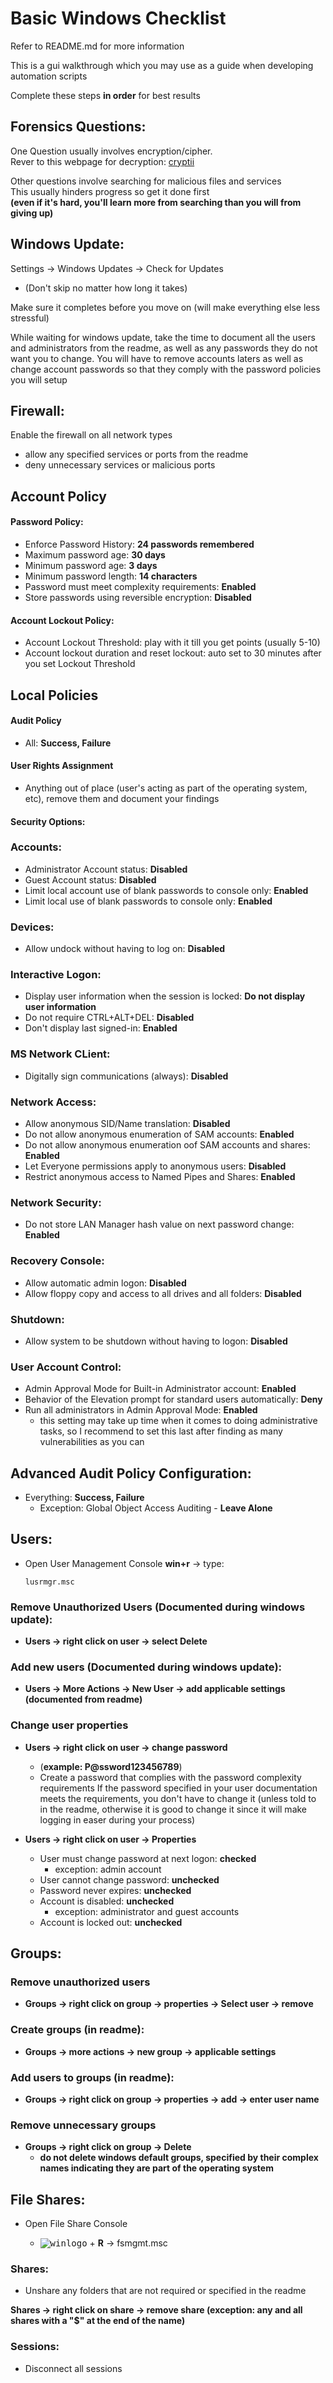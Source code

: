 [winlogo]:./Images/windows.png


# Basic Windows Checklist

Refer to README.md for more information

This is a gui walkthrough which you may use as a guide when developing automation scripts

Complete these steps **in order** for best results

## Forensics Questions: 

One Question usually involves encryption/cipher.  
Rever to this webpage for decryption:
[cryptii](https://cryptii.com)

Other questions involve searching for malicious files and services  
This usually hinders progress so get it done first  
**(even if it's hard, you'll learn more from searching than you will from giving up)**

## Windows Update:

Settings &rarr; Windows Updates &rarr; Check for Updates
* (Don't skip no matter how long it takes)  
  

Make sure it completes before you move on (will make everything else less stressful)

While waiting for windows update, take the time to document all the users and administrators from the readme, as well as any passwords they do not want you to change. You will have to remove accounts laters as well as change account passwords so that they comply with the password policies you will setup

## Firewall:

Enable the firewall on all network types  
* allow any specified services or ports from the readme  
* deny unnecessary services or malicious ports
	
## Account Policy
	
#### Password Policy:

* Enforce Password History: **24 passwords remembered**  
* Maximum password age: **30 days**  
* Minimum password age: **3 days**  
* Minimum password length: **14 characters**  
* Password must meet complexity requirements: **Enabled**  
* Store passwords using reversible encryption: **Disabled**  

#### Account Lockout Policy:

* Account Lockout Threshold: play with it till you get points (usually 5-10)  
* Account lockout duration and reset lockout: auto set to 30 minutes after you set Lockout Threshold  

## Local Policies

#### Audit Policy

* All: **Success, Failure**

#### User Rights Assignment

* Anything out of place (user's acting as part of the operating system, etc), remove them and document your findings

#### Security Options:

### Accounts:

* Administrator Account status: **Disabled**
* Guest Account status: **Disabled**
* Limit local account use of blank passwords to console only: **Enabled**
* Limit local use of blank passwords to console only: **Enabled**

### Devices:

* Allow undock without having to log on: **Disabled**

### Interactive Logon:

* Display user information when the session is locked: **Do not display user information**
* Do not require CTRL+ALT+DEL: **Disabled**
* Don't display last signed-in: **Enabled**

### MS Network CLient:

* Digitally sign communications (always): **Disabled**

### Network Access:

* Allow anonymous SID/Name translation: **Disabled**
* Do not allow anonymous enumeration of SAM accounts: **Enabled**
* Do not allow anonymous enumeration oof SAM accounts and shares: **Enabled**
* Let Everyone permissions apply to anonymous users: **Disabled**
* Restrict anonymous access to Named Pipes and Shares: **Enabled**

### Network Security:

* Do not store LAN Manager hash value on next password change: **Enabled**

### Recovery Console:

* Allow automatic admin logon: **Disabled**
* Allow floppy copy and access to all drives and all folders: **Disabled**

### Shutdown: 

* Allow system to be shutdown without having to logon: **Disabled**

### User Account Control:

* Admin Approval Mode for Built-in Administrator account: **Enabled**
* Behavior of the Elevation prompt for standard users automatically: **Deny**
* Run all administrators in Admin Approval Mode: **Enabled** 
	* this setting may take up time when it comes to doing administrative tasks, so I recommend to set this last after finding as many vulnerabilities as you can

## Advanced Audit Policy Configuration:

* Everything: **Success, Failure**
	* Exception: Global Object Access Auditing - **Leave Alone**

## Users:

* Open User Management Console
**win+r** &rarr; type:
	```
	lusrmgr.msc
	```

### Remove Unauthorized Users (Documented during windows update):

* **Users &rarr; right click on user &rarr; select Delete**

### Add new users (Documented during windows update):

* **Users &rarr; More Actions &rarr; New User &rarr; add applicable settings (documented from readme)**

### Change user properties

* **Users &rarr; right click on user &rarr; change password**
	* (**example: P@ssword123456789**)
	* Create a password that complies with the password complexity requirements
If the password specified in your user documentation meets the requirements, you don't have to change it (unless told to in the readme, otherwise it is good to change it since it will make logging in easer during your process)

* **Users &rarr; right click on user &rarr; Properties**

	* User must change password at next logon: **checked**   
		* exception: admin account  
	* User cannot change password: **unchecked**
	* Password never expires: **unchecked**
	* Account is disabled: **unchecked** 
		* exception: administrator and guest accounts
	* Account is locked out: **unchecked**
	
## Groups:

### Remove unauthorized users

* **Groups &rarr; right click on group &rarr; properties &rarr; Select user &rarr; remove**

### Create groups (in readme):

* **Groups &rarr; more actions &rarr; new group &rarr; applicable settings**

### Add users to groups (in readme):

* **Groups &rarr; right click on group &rarr; properties &rarr; add &rarr; enter user name**

### Remove unnecessary groups

* **Groups &rarr; right click on group &rarr; Delete**   
	* **do not delete windows default groups, specified by their complex names indicating they are part of the operating system**

## File Shares:

* Open File Share Console


	* <kbd>![winlogo]</kbd> + **R** &rarr; fsmgmt.msc


### Shares:

* Unshare any folders that are not required or specified in the readme

**Shares &rarr; right click on share &rarr; remove share (exception: any and all shares with a "$" at the end of the name)**

### Sessions:

* Disconnect all sessions



	


